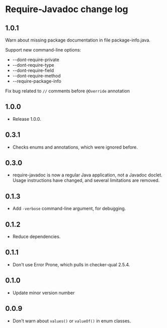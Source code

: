 # Require-Javadoc change log

## 1.0.1

Warn about missing package documentation in file package-info.java.

Support new command-line options:
 * --dont-require-private
 * --dont-require-type
 * --dont-require-field
 * --dont-require-method
 * --require-package-info

Fix bug related to `//` comments before `@Override` annotation

## 1.0.0

- Release 1.0.0.

## 0.3.1

- Checks enums and annotations, which were ignored before.

## 0.3.0

- require-javadoc is now a regular Java application, not a Javadoc doclet.
  Usage instructions have changed, and several limitations are removed.

## 0.1.3

- Add `-verbose` command-line argument, for debugging.

## 0.1.2

- Reduce dependencies.

## 0.1.1

- Don't use Error Prone, which pulls in checker-qual 2.5.4.

## 0.1.0

- Update minor version number

## 0.0.9

- Don't warn about `values()` or `valueOf()` in enum classes.
